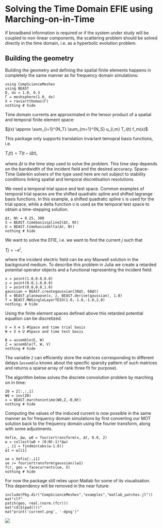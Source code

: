 # Solving the Time Domain EFIE using Marching-on-in-Time

If broadband information is required or if the system under study will be coupled to non-linear components, the scattering problem should be solved directly in the time domain, i.e. as a hyperbolic evolution problem.

## Building the geometry

Building the geometry and defining the spatial finite elements happens in completely the same manner as for frequency domain simulations:

```@example 2
using CompScienceMeshes
using BEAST
D, dx = 1.0, 0.3
Γ = meshsphere(1.0, dx)
X = raviartthomas(Γ)
nothing # hide
```

Time domain currents are approximated in the tensor product of a spatial and temporal finite element space:

$j(x) \approx \sum_{i=1}^{N_T} \sum_{m=1}^{N_S} u_{i,m} T_i(t) f_m(x)$

This package only supports translation invariant temopral basis functions, i.e.

$T_i(t) = T(t - i \Delta t),$

where $\Delta t$ is the time step used to solve the problem. This time step depends on the bandwidth of the incident field and the desired accuracy. Space-Time Galerkin solvers of the type used here are not subject to stability conditions linking spatial and temporal discretisation resolutions.

We need a temporal trial space and test space. Common examples of temporal trial spaces are the shifted quadratic spline and shifted lagrange basis functions. In this example, a shifted quadratic spline `S` is used for the trial space, while a delta function `U` is used as the temporal test space to obtain a time-stepping solution.  

```@example 2
Δt, Nt = 0.25, 300
S = BEAST.timebasisspline2(Δt, Nt)
U = BEAST.timebasisdelta(Δt, Nt)
nothing # hide
```

We want to solve the EFIE, i.e. we want to find the current $j$ such that

$Tj = -e^i,$

where the incident electric field can be any Maxwell solution in the background medium. To describe this problem in Julia we create a retarded potential operator objects and a functional representing the incident field:

```@example 2
x = point(1.0,0.0,0.0)
y = point(0.0,1.0,0.0)
z = point(0.0,0.0,1.0)
gaussian = BEAST.creategaussian(30Δt, 60Δt)
E = BEAST.planewave(x, z, BEAST.derive(gaussian), 1.0)
T = BEAST.MWSingleLayerTDIO(1.0,-1.0,-1.0,2,0)
nothing; # hide
```

Using the finite element spaces defined above this retarded potential equation can be discretized.

```@example 2
V = X ⊗ S #Space and time trial basis
W = X ⊗ U #Space and time test basis

B = assemble(E, W)
Z = assemble(T, W, V)
nothing # hide
```

The variable `Z` can efficiently store the matrices corresponding to different delays (`assemble` knows about the specific sparsity pattern of such matrices and returns a sparse array of rank three fit for purpose).

The algorithm below solves the discrete convolution problem by marching on in time:

```@example 2
Z0 = Z[:,:,1]
W0 = inv(Z0)
x = BEAST.marchonintime(W0,Z,-B,Nt)
nothing # hide
```
Computing the values of the induced current is now possible in the same manner as for frequency domain simulations by first converting our MOT solution back to the frequency domain using the fourier transform, along with some adjustments.

```@example 2
Xefie, Δω, ω0 = fouriertransform(x, Δt, 0.0, 2)
ω = collect(ω0 + (0:Nt-1)*Δω)
_, i1 = findmin(abs(ω-1.0))
ω1 = ω[i1]

ue = Xefie[:,i1]
ue /= fouriertransform(gaussian)(ω1)
fcr, geo = facecurrents(ue, X)
nothing # hide
```

For now the package still relies upon Matlab for some of its visualisation. This dependency will be removed in the near future:

```@example 2
include(Pkg.dir("CompScienceMeshes","examples","matlab_patches.jl"))
mat"clf"
patch(geo, real.(norm.(fcr)))
mat"cd($(pwd()))"
mat"print('current.png', '-dpng')"
```

![](../current.png)
